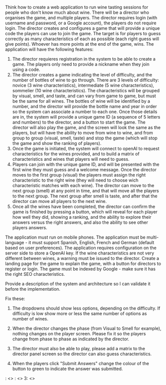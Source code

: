 Think how to create a web application to run wine tasting sessions for people who don't know much about wine. There will be a director who organises the game, and multiple players. The director requires login (with username and password, or a Google account), the players do not require login. The director creates and configures a game that will provide a unique code the players can use to join the game. The target is for players to guess correctly as many characteristics of each as possible (each right guess will give points). Whoever has more points at the end of the game, wins. The application will have the following features:

1. The director requieres registration in the system to be able to create a game. The players only need to provide a nickname when they join using a code.
2. The director creates a game indicating the level of difficulty, and the number of bottles of wine to go through. There are 3 levels of difficulty: novice (3 wine characteristics), intermediate (5 wine characteristics), sommelier (10 wine characteristics). The characteristics will be grouped by visual, smell, and taste, and can vary from game to game, but must be the same for all wines. The bottles of wine will be identified by a number, and the director will provide the bottle name and year in order so the system can associate a number to each one. Once those details are in, the system will provide a unique game ID (a sequence of 5 letters and numbers) to the director, and a button to start the game. The director will also play the game, and the screen will look the same as the players, but will have the ability to move from wine to wine, and from group to group (visual, smell, taste) and stop the game (which will stop the game and show the ranking of players).
3. Once the game is initiated, the system will connect to openAI to request characteristics for the wines provided, and to build a matrix of characteristics and wines that players will need to guess.
3. Players can join with the unique game ID, and will be presented with the first wine they must guess and a welcome message. Once the director moves to the first group (visual) the players must assign the right characteristic to the right wine (they will need to choose wich characteristic matches with each wine). The director can move to the next group (smell) at any point in time, and that will move all the players to the next group. The next group after smell is taste, and after that the director can move all players to the next wine.
4. Once all the wines have been completed, the director can confirm the game is finished by pressing a button, which will reveal for each player how well they did, showing a ranking, and the ability to explore their answers versus the right answers, and also the ability to see other players answers.

The application must run on mobile phones.
The application must be multi-language - it must support Spanish, English, French and German (default based on user preferences).
The application requires configuration on the server side to store a OpenAI key.
If the wine characteristics are not very different between wines, a warning must be issued to the director.
Create a landing page for the game to explain the game, with a button for directors to register or login.
The game must be indexed by Google - make sure it has the right SEO characteristics.

Provide a description of the system and architecture so I can validate it before the implementation.



Fix these:

1. The dropdowns should show less options, depending on the difficulty. If difficulty is low show more or less the same number of options as number of wines.

2. When the director changes the phase (from Visual to Smell for example), nothing changes on the player screen. Please fix 
it so the players change from phase to phase as indicated by the director.

3. The director must also be able to play, please add a matrix to the director panel screen so the director can also guess 
characteristics.

4. When the players click "Submit Answers" change the colour of the button to green to indicate the answer was submitted.

: <> : <> 3: <>

